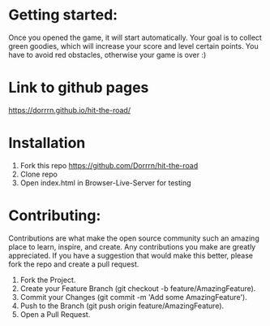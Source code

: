 # Getting started:

Once you opened the game, it will start automatically.
Your goal is to collect green goodies, which will increase your score and level certain points.
You have to avoid red obstacles, otherwise your game is over :)

# Link to github pages

https://dorrrn.github.io/hit-the-road/

# Installation

1. Fork this repo https://github.com/Dorrrn/hit-the-road
2. Clone repo
3. Open index.html in Browser-Live-Server for testing

# Contributing:

Contributions are what make the open source community such an amazing place to learn, inspire, and create. Any contributions you make are greatly appreciated.
If you have a suggestion that would make this better, please fork the repo and create a pull request.

1. Fork the Project.
2. Create your Feature Branch (git checkout -b feature/AmazingFeature).
3. Commit your Changes (git commit -m 'Add some AmazingFeature').
4. Push to the Branch (git push origin feature/AmazingFeature).
5. Open a Pull Request.
